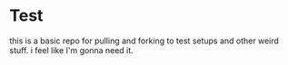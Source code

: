 # Test
this is a basic repo for pulling and forking to test setups and other weird stuff. i feel like I'm gonna need it. 
